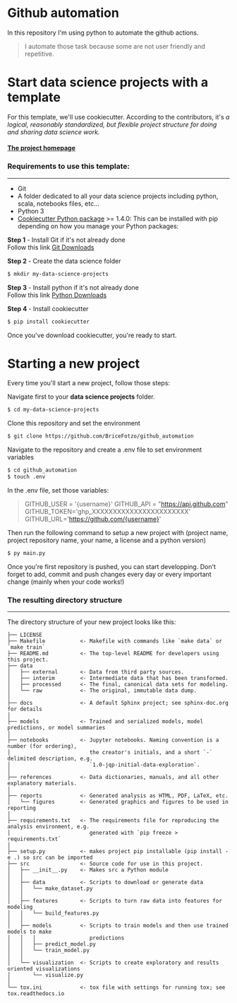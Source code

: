 # Github automation

In this repository I'm using python to automate the github actions.
>I automate those task because some are not user friendly and repetitive.

# Start data science projects with a template

For this template, we'll use cookiecutter.
According to the contributors, it's _a logical, reasonably standardized, but flexible project structure for doing and sharing data science work._


#### [The project homepage](http://drivendata.github.io/cookiecutter-data-science/)


### Requirements to use this template:
-----------
 - Git
 - A folder dedicated to all your data science projects including python, scala, notebooks files, etc...
 - Python 3
 - [Cookiecutter Python package](http://cookiecutter.readthedocs.org/en/latest/installation.html) >= 1.4.0: This can be installed with pip depending on how you manage your Python packages:

**Step 1** - Install Git if it's not already done <br>
Follow this link [Git Downloads](https://git-scm.com/downloads)

**Step 2** - Create the data science folder 
``` bash
$ mkdir my-data-science-projects
```

**Step 3** - Install python if it's not already done<br>
Follow this link [Python Downloads](https://www.python.org/downloads/)

**Step 4** - Install cookiecutter
``` bash
$ pip install cookiecutter
```
Once you've download cookiecutter, you're ready to start.

# Starting a new project 

Every time you'll start a new project, follow those steps:

Navigate first to your **data science projects** folder.
``` bash
$ cd my-data-science-projects
```
Clone this repository and set the environment
``` bash
$ git clone https://github.com/BriceFotzo/github_automation
```
Navigate to the repository and create a .env file to set environment variables
``` bash
$ cd github_automation
$ touch .env
```
In the .env file, set those variables:
>GITHUB_USER = '{username}'
>GITHUB_API = "https://api.github.com"
>GITHUB_TOKEN='ghp_XXXXXXXXXXXXXXXXXXXXXXX'
>GITHUB_URL='https://github.com/{username}'

Then run the following command to setup a new project with (project name, project repository name, your name, a license and a python version)
``` bash
$ py main.py
```
Once you're first repository is pushed, you can start developping.
Don't forget to add, commit and push changes every day or every important change (mainly when your code works!)

### The resulting directory structure
------------

The directory structure of your new project looks like this: 

```
├── LICENSE
├── Makefile           <- Makefile with commands like `make data` or `make train`
├── README.md          <- The top-level README for developers using this project.
├── data
│   ├── external       <- Data from third party sources.
│   ├── interim        <- Intermediate data that has been transformed.
│   ├── processed      <- The final, canonical data sets for modeling.
│   └── raw            <- The original, immutable data dump.
│
├── docs               <- A default Sphinx project; see sphinx-doc.org for details
│
├── models             <- Trained and serialized models, model predictions, or model summaries
│
├── notebooks          <- Jupyter notebooks. Naming convention is a number (for ordering),
│                         the creator's initials, and a short `-` delimited description, e.g.
│                         `1.0-jqp-initial-data-exploration`.
│
├── references         <- Data dictionaries, manuals, and all other explanatory materials.
│
├── reports            <- Generated analysis as HTML, PDF, LaTeX, etc.
│   └── figures        <- Generated graphics and figures to be used in reporting
│
├── requirements.txt   <- The requirements file for reproducing the analysis environment, e.g.
│                         generated with `pip freeze > requirements.txt`
│
├── setup.py           <- makes project pip installable (pip install -e .) so src can be imported
├── src                <- Source code for use in this project.
│   ├── __init__.py    <- Makes src a Python module
│   │
│   ├── data           <- Scripts to download or generate data
│   │   └── make_dataset.py
│   │
│   ├── features       <- Scripts to turn raw data into features for modeling
│   │   └── build_features.py
│   │
│   ├── models         <- Scripts to train models and then use trained models to make
│   │   │                 predictions
│   │   ├── predict_model.py
│   │   └── train_model.py
│   │
│   └── visualization  <- Scripts to create exploratory and results oriented visualizations
│       └── visualize.py
│
└── tox.ini            <- tox file with settings for running tox; see tox.readthedocs.io
```



